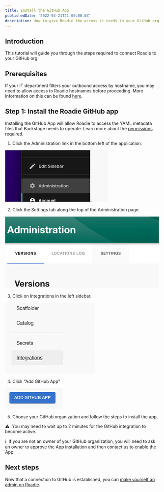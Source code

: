 ```yaml
---
title: Install the GitHub App
publishedDate: '2022-03-21T21:00:00.0Z'
description: How to give Roadie the access it needs to your GitHub org.
---
```


## Introduction

This tutorial will guide you through the steps required to connect Roadie to your GitHub org.

## Prerequisites

If your IT department filters your outbound access by hostname, you may need to allow access to Roadie hostnames before proceeding. More information on this can be found [here](/docs/details/allowlisting-roadie-traffic/).

## Step 1: Install the Roadie GitHub app

Installing the GitHub App will allow Roadie to access the YAML metadata files that Backstage needs to operate. Learn more about the [permissions required](/docs/integrations/github-app-permissions/).

1. Click the Administration link in the bottom left of the application.

![A link that says "Administration"](./administration-link.png)

2. Click the Settings tab along the top of the Administration page.

![A link that says "Settings"](./settings-link.png)

3. Click on Integrations in the left sidebar.

![A link that says "Integrations"](./integrations-link.png)

4. Click "Add GitHub App"

![A button that says "Add GitHub App"](./add-github-app.png)

5. Choose your GitHub organization and follow the steps to install the app.

⚠️  &nbsp;You may need to wait up to 2 minutes for the GitHub integration to become active.

ℹ️  &nbsp;If you are not an owner of your GitHub organization, you will need to ask an owner to approve the App installation and then contact us to enable the App.

## Next steps

Now that a connection to GitHub is established, you can [make yourself an admin on Roadie](/docs/getting-started/create-admin-group/).
